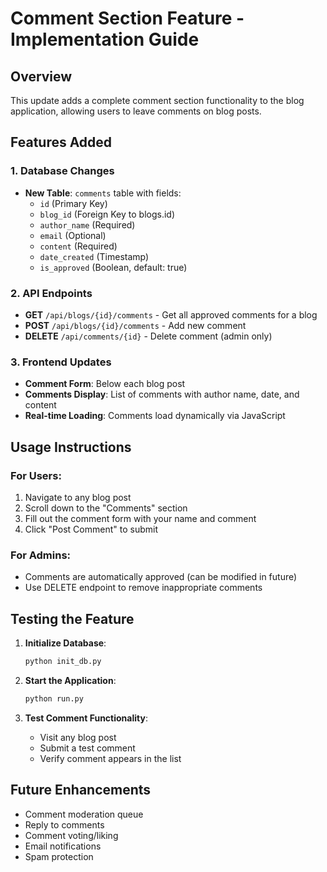 # Comment Section Feature - Implementation Guide

## Overview
This update adds a complete comment section functionality to the blog application, allowing users to leave comments on blog posts.

## Features Added

### 1. Database Changes
- **New Table**: `comments` table with fields:
  - `id` (Primary Key)
  - `blog_id` (Foreign Key to blogs.id)
  - `author_name` (Required)
  - `email` (Optional)
  - `content` (Required)
  - `date_created` (Timestamp)
  - `is_approved` (Boolean, default: true)

### 2. API Endpoints
- **GET** `/api/blogs/{id}/comments` - Get all approved comments for a blog
- **POST** `/api/blogs/{id}/comments` - Add new comment
- **DELETE** `/api/comments/{id}` - Delete comment (admin only)

### 3. Frontend Updates
- **Comment Form**: Below each blog post
- **Comments Display**: List of comments with author name, date, and content
- **Real-time Loading**: Comments load dynamically via JavaScript

## Usage Instructions

### For Users:
1. Navigate to any blog post
2. Scroll down to the "Comments" section
3. Fill out the comment form with your name and comment
4. Click "Post Comment" to submit

### For Admins:
- Comments are automatically approved (can be modified in future)
- Use DELETE endpoint to remove inappropriate comments

## Testing the Feature

1. **Initialize Database**:
   ```bash
   python init_db.py
   ```

2. **Start the Application**:
   ```bash
   python run.py
   ```

3. **Test Comment Functionality**:
   - Visit any blog post
   - Submit a test comment
   - Verify comment appears in the list

## Future Enhancements
- Comment moderation queue
- Reply to comments
- Comment voting/liking
- Email notifications
- Spam protection
